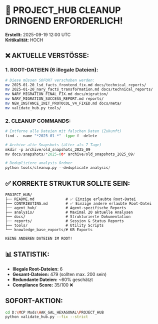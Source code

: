 # 🚨 PROJECT_HUB CLEANUP DRINGEND ERFORDERLICH!
**Erstellt:** 2025-09-19 12:00 UTC  
**Kritikalität:** HOCH  

## ❌ AKTUELLE VERSTÖSSE:

### 1. ROOT-DATEIEN (6 illegale Dateien):
```bash
# Diese müssen SOFORT verschoben werden:
mv 2025-01-20_lsd_facts_frontend_fix.md docs/technical_reports/
mv 2025-01-20_nary_facts_transformation.md docs/technical_reports/
mv NARY_MIGRATION_FINAL_FIX.md docs/migration/
mv NARY_MIGRATION_SUCCESS_REPORT.md reports/
mv NEW_INSTANCE_INIT_PROTOCOL_V4_FIXED.md docs/meta/
mv validate_hub.py tools/
```

### 2. CLEANUP COMMANDS:
```python
# Entferne alle Dateien mit falschen Daten (Zukunft)
find . -name "*2025-01-*" -type f -delete

# Archive alte Snapshots (älter als 7 Tage)
mkdir -p archive/old_snapshots_2025_09
mv docs/snapshots/*2025-08* archive/old_snapshots_2025_09/

# Dedupliziere analysis Ordner
python tools/cleanup.py --deduplicate analysis/
```

## ✅ KORREKTE STRUKTUR SOLLTE SEIN:
```
PROJECT_HUB/
├── README.md              # ✅ Einzige erlaubte Root-Datei
├── CONTRIBUTING.md        # ✅ Einzige andere erlaubte Root-Datei  
├── agent_hub/             # Agent-spezifische Reports
├── analysis/              # Maximal 20 aktuelle Analysen
├── docs/                  # Strukturierte Dokumentation
├── reports/               # Session & Status Reports
├── tools/                 # Utility Scripts
└── knowledge_base_exports/# KB Exports

KEINE ANDEREN DATEIEN IM ROOT!
```

## 📊 STATISTIK:
- **Illegale Root-Dateien:** 6
- **Gesamt-Dateien:** 479 (sollten max. 200 sein)
- **Redundante Dateien:** ~60% geschätzt
- **Compliance Score:** 35/100 ❌

## SOFORT-AKTION:
```bash
cd D:\MCP Mods\HAK_GAL_HEXAGONAL\PROJECT_HUB
python validate_hub.py --fix --strict
```

